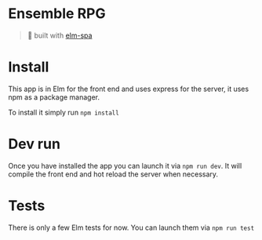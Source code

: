 # Ensemble RPG
> 🌳  built with [elm-spa](https://elm-spa.dev)

# Install
This app is in Elm for the front end and uses express for the server, it uses npm as a package manager.

To install it simply run `npm install`

# Dev run
Once you have installed the app you can launch it via `npm run dev`. It will compile the front end and hot reload the server when necessary.

# Tests
There is only a few Elm tests for now. You can launch them via `npm run test`